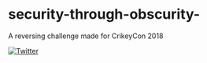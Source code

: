 # security-through-obscurity-
A reversing challenge made for CrikeyCon 2018

[![Twitter](https://img.shields.io/badge/twitter-@codingo__-blue.svg)](https://twitter.com/codingo_)
